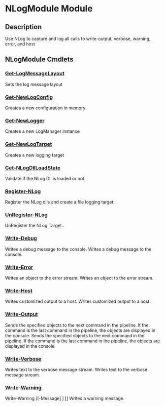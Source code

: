 ﻿---
Module Name: NLogModule
Module Guid: 00000000-0000-0000-0000-000000000000
Download Help Link: https://github.com/zloeber/NLogModule/release/NLogModule/docs/NLogModule.md
Help Version: 0.0.1
Locale: en-US
---

# NLogModule Module
## Description
Use NLog to capture and log all calls to write-output, verbose, warning, error, and host

## NLogModule Cmdlets
### [Get-LogMessageLayout](Get-LogMessageLayout.md)
Sets the log message layout

### [Get-NewLogConfig](Get-NewLogConfig.md)
Creates a new configuration in memory

### [Get-NewLogger](Get-NewLogger.md)
Creates a new LogManager instance

### [Get-NewLogTarget](Get-NewLogTarget.md)
Creates a new logging target

### [Get-NLogDllLoadState](Get-NLogDllLoadState.md)
Validate if the NLog Dll is loaded or not.

### [Register-NLog](Register-NLog.md)
Register the NLog dlls and create a file logging target.

### [UnRegister-NLog](UnRegister-NLog.md)
UnRegister the NLog Target..

### [Write-Debug](Write-Debug.md)
Writes a debug message to the console. Writes a debug message to the console.

### [Write-Error](Write-Error.md)
Writes an object to the error stream. Writes an object to the error stream.

### [Write-Host](Write-Host.md)
Writes customized output to a host. Writes customized output to a host.

### [Write-Output](Write-Output.md)
Sends the specified objects to the next command in the pipeline. If the command is the last command in the pipeline, the objects are displayed in the console. Sends the specified objects to the next command in the pipeline. If the command is the last command in the pipeline, the objects are displayed in the console.

### [Write-Verbose](Write-Verbose.md)
Writes text to the verbose message stream. Writes text to the verbose message stream.

### [Write-Warning](Write-Warning.md)

Write-Warning [[-Message] <Object>] [<CommonParameters>]
 Writes a warning message.


